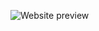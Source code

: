 ![Website preview](https://user-images.githubusercontent.com/59726149/178182294-c579b3f6-8dd2-40ae-a98e-f1ad5bed9389.png)
